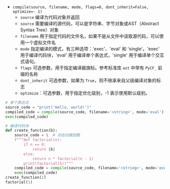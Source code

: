 - `compile(source, filename, mode, flags=0, dont_inherit=False, optimize=- 1)`
	- `source` 编译为代码对象并返回
	- `source` 需要编译的源代码，可以是字符串、字节对象或AST（Abstract Syntax Tree）对象
	- `filename` 用于指定代码的文件名，如果不是从文件中读取源代码，可以使用一个虚拟文件名
	- `mode` 指定编译的模式，有三种选项：'exec'、'eval' 和 'single'。'exec' 用于编译代码块，'eval' 用于编译单个表达式，'single' 用于编译单个交互式语句。
	- `flags` 可选参数，用于指定编译器旗标。参考标准库 `ast` 中带有 `PyCF_` 前缀的名称
	- `dont_inherit` 可选参数，如果为 `True`，则不继承来自父级编译对象的标志
	- `optimize`：可选参数，用于指定优化级别，-1 表示使用默认级别。
```python
# 单个表达式
source_code = "print('Hello, world!')"
compiled_code = compile(source_code, filename='<string>', mode='eval')
exec(compiled_code)

# 编译代码块
def create_function(b):
    source_code = \  # 动态创建函数
    f"""def factorial(n):
        if n == 0:
            return {b}
        else:
            return n * factorial(n - 1)
        print(factorial(5))"""
    compiled_code = compile(source_code, filename='<string>', mode='exec')
    exec(compiled_code)
create_function(2)
factorial(1)
```